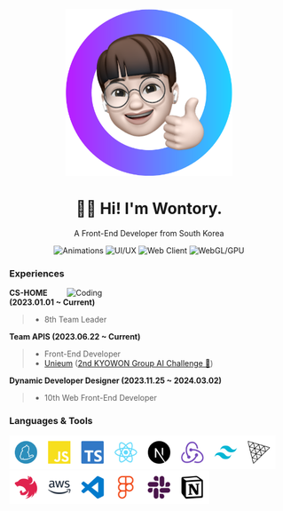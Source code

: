 <div align="center">
  <img src="images/memoji.png" width="300" height="300" />
  <h1>👋🏻 Hi! I'm Wontory.</h1>
  <p>A Front-End Developer from South Korea</p>
    
  ![Animations](https://img.shields.io/badge/animations-grey?style=for-the-badge&color=red)
  ![UI/UX](https://img.shields.io/badge/ui/ux-grey?style=for-the-badge&color=yellow)
  ![Web Client](https://img.shields.io/badge/web_client-grey?style=for-the-badge&color=green)
  ![WebGL/GPU](https://img.shields.io/badge/webgl/gpu-grey?style=for-the-badge&color=blue)
</div>

### Experiences

<img align="right" alt="Coding" width="400" src="https://miro.medium.com/max/400/0*7Q3yvSIv_t0ioJ-Z.gif"/>

**CS-HOME (2023.01.01 ~ Current)**

> - 8th Team Leader
<!-- > - [Group Project Room Reservation System](https://dev-tproom-reserve.vercel.app/) (WIP) -->

**Team APIS (2023.06.22 ~ Current)**

> - Front-End Developer
> - [Unieum](https://www.unieum.kr/) ([2nd KYOWON Group AI Challenge 🥇](https://github.com/wontory/wontory/blob/master/documents/제2회%20교원그룹%20AI챌린지%20대회%20대상.pdf))
>

**Dynamic Developer Designer (2023.11.25 ~ 2024.03.02)**

> - 10th Web Front-End Developer

### Languages & Tools

<img src="/images/yarn-color.png" width="60" /><img src="/images/javascript-color.png" width="60" /><img src="/images/typescript-color.png" width="60" /><img src="/images/react-color.png" width="60" /><img src="/images/nextdotjs-color.png" width="60" /><img src="/images/redux-color.png" width="60" /><img src="/images/tailwindcss-color.png" width="60" /><img src="/images/threedotjs-color.png" width="60" /><img src="/images/nestjs-color.png" width="60" /><img src="/images/amazonaws-color.png" width="60" /><img src="/images/visualstudiocode-color.png" width="60" /><img src="/images/figma-color.png" width="60" /><img src="/images/slack-color.png" width="60" /><img src="/images/notion-color.png" width="60" />
